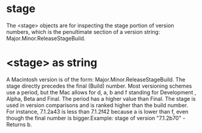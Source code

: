 # stage

The &lt;stage&gt; objects are for inspecting the stage portion of version numbers, which is the penultimate section of a version string: Major.Minor.ReleaseStageBuild.

# &lt;stage&gt; as string

A Macintosh version is of the form: Major.Minor.ReleaseStageBuild. The stage directly precedes the final (Build) number. Most versioning schemes use a period, but the Mac allows for d, a, b and f standing for Development , Alpha, Beta and Final. The period has a higher value than Final. The stage is used in version comparisons and is ranked higher than the build number. For instance, 7.1.2a43 is less than 7.1.2f42 because a is lower than f, even though the final number is bigger.Example: stage of version &quot;7.1.2b70&quot; - Returns b.
